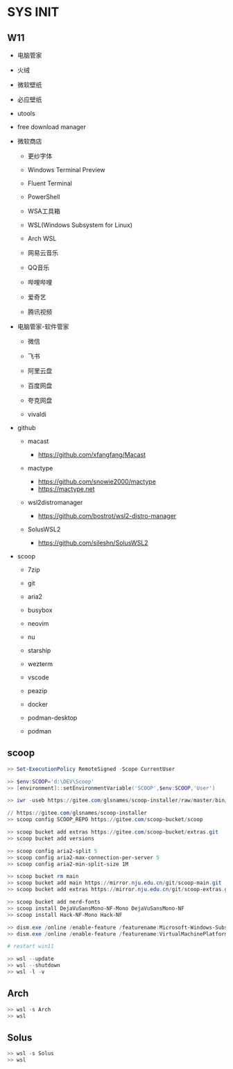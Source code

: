# SYS INIT

## W11

- 电脑管家
- 火绒
- 微软壁纸
- 必应壁纸
- utools
- free download manager

- 微软商店
    - 更纱字体
    - Windows Terminal Preview
    - Fluent Terminal
    - PowerShell
    - WSA工具箱
    - WSL(Windows Subsystem for Linux)
    - Arch WSL

    - 网易云音乐
    - QQ音乐
    - 哔哩哔哩
    - 爱奇艺
    - 腾讯视频

- 电脑管家-软件管家
    - 微信
    - 飞书

    - 阿里云盘
    - 百度网盘
    - 夸克网盘
    
    - vivaldi

- github
    - macast
        - https://github.com/xfangfang/Macast
    - mactype
        - https://github.com/snowie2000/mactype
        - https://mactype.net

    - wsl2distromanager
        - https://github.com/bostrot/wsl2-distro-manager
    - SolusWSL2
        - https://github.com/sileshn/SolusWSL2

- scoop
    - 7zip
    - git
    - aria2
    - busybox

    - neovim

    - nu
    - starship

    - wezterm

    - vscode
    - peazip
    
    - docker
    - podman-desktop
    - podman

## scoop

```powershell
>> Set-ExecutionPolicy RemoteSigned -Scope CurrentUser

>> $env:SCOOP='d:\DEV\Scoop'
>> [environment]::setEnvironmentVariable('SCOOP',$env:SCOOP,'User')

>> iwr -useb https://gitee.com/glsnames/scoop-installer/raw/master/bin/install.ps1 | iex

// https://gitee.com/glsnames/scoop-installer
>> scoop config SCOOP_REPO https://gitee.com/scoop-bucket/scoop

>> scoop bucket add extras https://gitee.com/scoop-bucket/extras.git
>> scoop bucket add versions

>> scoop config aria2-split 5
>> scoop config aria2-max-connection-per-server 5
>> scoop config aria2-min-split-size 1M

>> scoop bucket rm main
>> scoop bucket add main https://mirror.nju.edu.cn/git/scoop-main.git
>> scoop bucket add extras https://mirror.nju.edu.cn/git/scoop-extras.git

>> scoop bucket add nerd-fonts
>> scoop install DejaVuSansMono-NF-Mono DejaVuSansMono-NF
>> scoop install Hack-NF-Mono Hack-NF
```

```powershell
>> dism.exe /online /enable-feature /featurename:Microsoft-Windows-Subsystem-Linux /all /norestart
>> dism.exe /online /enable-feature /featurename:VirtualMachinePlatform /all /norestart

# restart win11

>> wsl --update
>> wsl --shutdown
>> wsl -l -v
```

## Arch

```powershell
>> wsl -s Arch
>> wsl
```

## Solus

```powershell
>> wsl -s Solus
>> wsl
```
